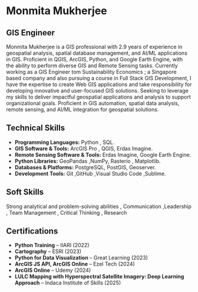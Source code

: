 # Monmita Mukherjee
## GIS Engineer

Monmita Mukherjee is a GIS professional with 2.9 years of experience in geospatial analysis, spatial database management, and AI/ML applications in GIS. Proficient in QGIS, ArcGIS, Python, and Google Earth Engine, with the ability to perform diverse GIS and Remote Sensing tasks. Currently working as a GIS Engineer tom Sustainability Economics ; a Singapore based company and also pursuing a course in Full Stack GIS Development, I have the expertise to create Web GIS applications and take responsibility for developing innovative and user-focused GIS solutions. Seeking to leverage my skills to deliver impactful geospatial applications and analysis to support organizational goals. Proficient in GIS automation, spatial data analysis, remote sensing, and AI/ML integration for geospatial solutions.
## Technical Skills

- **Programming Languages:**  Python , SQL. 
- **GIS Software & Tools:** ArcGIS Pro , QGIS, Erdas Imagine.  
- **Remote Sensing Software & Tools:** Erdas Imagine, Google Earth Engine.
- **Python Libraries:**  GeoPandas ,NumPy, Rasterio , Matplotlib.  
- **Databases & Platforms:** PostgreSQL, PostGIS, Geoserver.
- **Development Tools:** Git ,GitHub ,Visual Studio Code ,Sublime.  
 ## Soft Skills
 
 Strong analytical and problem-solving abilities , Communication ,Leadership , Team Management , Critical Thinking , Research  
 ## Certifications  

- **Python Training** – IIARI (2022)  
- **Cartography** – ESRI (2023)  
- **Python for Data Visualization** – Great Learning (2023)  
- **ArcGIS JS API, ArcGIS Online** – Ezel Tech (2024)
-  **ArcGIS Online** – Udemy (2024) 
- **LULC Mapping with Hyperspectral Satellite Imagery: Deep Learning Approach** – Indaca Institute of Skills (2025)  
